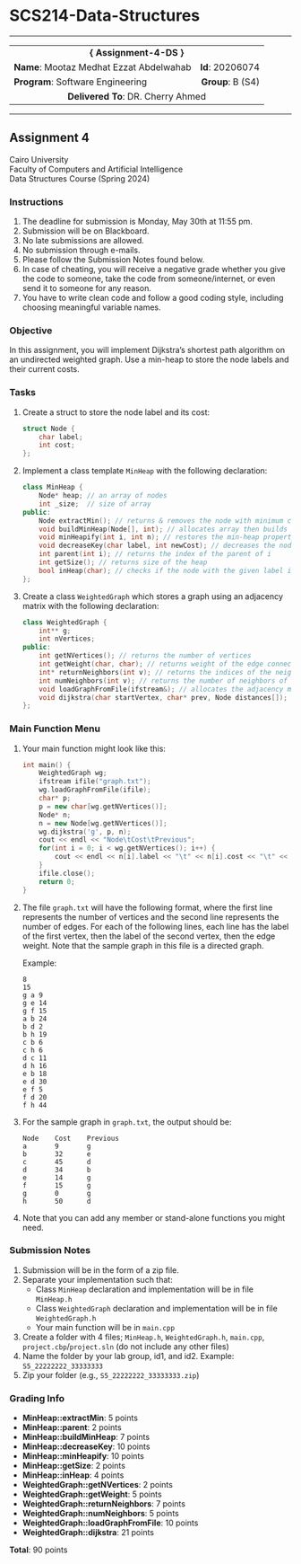 # SCS214-Data-Structures
---

<div align="center">
  <table width="100%">
    <tr>
      <td colspan="2" align="center"><strong>{ Assignment-4-DS }</strong></td>
    </tr>
    <tr>
      <td align="left"><strong>Name</strong>: Mootaz Medhat Ezzat Abdelwahab</td>
      <td align="right"><strong>Id</strong>: 20206074</td>
    </tr>
    <tr>
      <td align="left"><strong>Program</strong>: Software Engineering</td>
      <td align="right"><strong>Group</strong>: B (S4)</td>
    </tr>
    <tr>
      <td colspan="2" align="center"><strong>Delivered To</strong>: DR. Cherry Ahmed</td>
    </tr>
  </table>
</div>

---

## Assignment 4

Cairo University  
Faculty of Computers and Artificial Intelligence  
Data Structures Course (Spring 2024) 

### Instructions

1. The deadline for submission is Monday, May 30th at 11:55 pm.
2. Submission will be on Blackboard.
3. No late submissions are allowed.
4. No submission through e-mails.
5. Please follow the Submission Notes found below.
6. In case of cheating, you will receive a negative grade whether you give the code to someone, take the code from someone/internet, or even send it to someone for any reason.
7. You have to write clean code and follow a good coding style, including choosing meaningful variable names.

### Objective

In this assignment, you will implement Dijkstra’s shortest path algorithm on an undirected weighted graph. Use a min-heap to store the node labels and their current costs.

### Tasks

1. Create a struct to store the node label and its cost:
   ```cpp
   struct Node {
       char label;
       int cost;
   };
   ```

2. Implement a class template `MinHeap` with the following declaration:
   ```cpp
   class MinHeap {
       Node* heap; // an array of nodes
       int _size;  // size of array
   public:
       Node extractMin(); // returns & removes the node with minimum cost
       void buildMinHeap(Node[], int); // allocates array then builds a min-heap from an array of struct Node with the given size
       void minHeapify(int i, int n); // restores the min-heap property for the “heap” array using the given index and size n
       void decreaseKey(char label, int newCost); // decreases the node that has the given label to newCost
       int parent(int i); // returns the index of the parent of i
       int getSize(); // returns size of the heap
       bool inHeap(char); // checks if the node with the given label is in the heap
   };
   ```

3. Create a class `WeightedGraph` which stores a graph using an adjacency matrix with the following declaration:
   ```cpp
   class WeightedGraph {
       int** g;
       int nVertices;
   public:
       int getNVertices(); // returns the number of vertices
       int getWeight(char, char); // returns weight of the edge connecting the given vertices
       int* returnNeighbors(int v); // returns the indices of the neighbors of the vertex v as an int array
       int numNeighbors(int v); // returns the number of neighbors of the vertex v
       void loadGraphFromFile(ifstream&); // allocates the adjacency matrix & initializes edge weights from the specified file
       void dijkstra(char startVertex, char* prev, Node distances[]); // find the shortest path from the start vertex to all other vertices, by filling the prev array and the distances array
   };
   ```

### Main Function Menu

1. Your main function might look like this:
   ```cpp
   int main() {
       WeightedGraph wg;
       ifstream ifile("graph.txt");
       wg.loadGraphFromFile(ifile);
       char* p;
       p = new char[wg.getNVertices()];
       Node* n;
       n = new Node[wg.getNVertices()];
       wg.dijkstra('g', p, n);
       cout << endl << "Node\tCost\tPrevious";
       for(int i = 0; i < wg.getNVertices(); i++) {
           cout << endl << n[i].label << "\t" << n[i].cost << "\t" << p[i];
       }
       ifile.close();
       return 0;
   }
   ```

2. The file `graph.txt` will have the following format, where the first line represents the number of vertices and the second line represents the number of edges. For each of the following lines, each line has the label of the first vertex, then the label of the second vertex, then the edge weight. Note that the sample graph in this file is a directed graph.

   Example:
   ```
   8
   15
   g a 9
   g e 14
   g f 15
   a b 24
   b d 2
   b h 19
   c b 6
   c h 6
   d c 11
   d h 16
   e b 18
   e d 30
   e f 5
   f d 20
   f h 44
   ```

3. For the sample graph in `graph.txt`, the output should be:
   ```
   Node    Cost    Previous
   a       9       g
   b       32      e
   c       45      d
   d       34      b
   e       14      g
   f       15      g
   g       0       g
   h       50      d
   ```

4. Note that you can add any member or stand-alone functions you might need.

### Submission Notes

1. Submission will be in the form of a zip file.
2. Separate your implementation such that:
   - Class `MinHeap` declaration and implementation will be in file `MinHeap.h`
   - Class `WeightedGraph` declaration and implementation will be in file `WeightedGraph.h`
   - Your main function will be in `main.cpp`
3. Create a folder with 4 files; `MinHeap.h`, `WeightedGraph.h`, `main.cpp`, `project.cbp`/`project.sln` (do not include any other files)
4. Name the folder by your lab group, id1, and id2. Example: `S5_22222222_33333333`
5. Zip your folder (e.g., `S5_22222222_33333333.zip`)

### Grading Info

- **MinHeap::extractMin**: 5 points
- **MinHeap::parent**: 2 points
- **MinHeap::buildMinHeap**: 7 points
- **MinHeap::decreaseKey**: 10 points
- **MinHeap::minHeapify**: 10 points
- **MinHeap::getSize**: 2 points
- **MinHeap::inHeap**: 4 points
- **WeightedGraph::getNVertices**: 2 points
- **WeightedGraph::getWeight**: 5 points
- **WeightedGraph::returnNeighbors**: 7 points
- **WeightedGraph::numNeighbors**: 5 points
- **WeightedGraph::loadGraphFromFile**: 10 points
- **WeightedGraph::dijkstra**: 21 points

**Total**: 90 points
